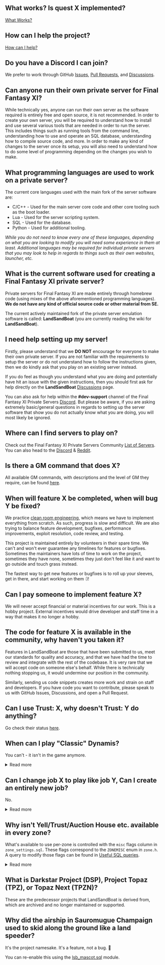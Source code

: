 ## What works? Is quest X implemented?

[What Works?](What-Works)

## How can I help the project?

[How can I help?](How-Can-I-Help)

## Do you have a Discord I can join?

We prefer to work through GitHub [Issues](https://github.com/LandSandBoat/server/issues), [Pull Requests](https://github.com/LandSandBoat/server/pulls), and [Discussions](https://github.com/LandSandBoat/server/discussions).

## Can anyone run their own private server for Final Fantasy XI?

While technically yes, anyone can run their own server as the software required is entirely free and open source, it is not recommended. In order to create your own server, you will be required to understand how to install and use several various tools that are needed in order to run the server. This includes things such as running tools from the command line, understanding how to use and operate an SQL database, understanding how to compile source code, and more. In order to make any kind of changes to the server once its setup, you will also need to understand how to do some level of programming depending on the changes you wish to make.

## What programming languages are used to work on a private server?

The current core languages used with the main fork of the server software are:

  - C/C++ - Used for the main server core code and other core tooling such as the boot loader.
  - Lua - Used for the server scripting system.
  - SQL - Used for the database.
  - Python - Used for additional tooling.

_While you do not need to know every one of these languages, depending on what you are looking to modify you will need some experience in them at least. Additional languages may be required for individual private servers that you may look to help in regards to things such as their own websites, launcher, etc._

## What is the current software used for creating a Final Fantasy XI private server?

Private servers for Final Fantasy XI are made entirely through homebrew code (using mixes of the above aforementioned programming languages). **We do not have any kind of official source code or other material from SE.**

The current actively maintained fork of the private server emulation software is called: **LandSandBoat** (you are currently reading the wiki for **LandSandBoat**).

## I need help setting up my server!

Firstly, please understand that we **DO NOT** encourage for everyone to make their own private server. If you are not familiar with the requirements to setup the server or do not understand how to follow the instructions given, then we do kindly ask that you play on an existing server instead.

If you do feel as though you understand what you are doing and potentially have hit an issue with the given instructions, then you should first ask for help directly on the **LandSandBoat** [Discussions](https://github.com/LandSandBoat/server/discussions) page.

You can also ask for help within the **#dev-support** channel of the Final Fantasy XI Private Servers [Discord](https://discordapp.com/invite/msACzWV). But please be aware, if you are asking extremely basic/general questions in regards to setting up the server software that show you do not actually know what you are doing, you will most likely be ignored.

## Where can I find servers to play on?

Check out the Final Fantasy XI Private Servers Community [List of Servers](https://github.com/XiPrivateServers/Servers/tree/main/servers). You can also head to the [Discord](https://discordapp.com/invite/msACzWV) & [Reddit](https://www.reddit.com/r/FFXIPrivateServers/).

## Is there a GM command that does X?

All available GM commands, with descriptions and the level of GM they require, can be found [here](https://github.com/LandSandBoat/server/tree/base/scripts/commands).

## When will feature X be completed, when will bug Y be fixed?

We practice [clean room engineering](https://en.wikipedia.org/wiki/Clean_room_design), which means we have to implement everything from scratch. As such, progress is slow and difficult. We are also trying to balance feature development, bugfixes, performance improvements, exploit resolution, code review, and testing.

This project is maintained entirely by volunteers in their spare time. We can't and won't ever guarantee any timelines for features or bugfixes. Sometimes the maintainers have lots of time to work on the project, sometimes they have none, sometimes they just don't feel like it and want to go outside and touch grass instead.

The fastest way to get new features or bugfixes is to roll up your sleeves, get in there, and start working on them :)!

## Can I pay someone to implement feature X?

We will never accept financial or material incentives for our work. This is a hobby project. External incentives would drive developer and staff time in a way that makes it no longer a hobby.

## The code for feature X is available in the community, why haven't you taken it?

Features in LandSandBoat are those that have been submitted to us, meet our standards for quality and accuracy, and that we have had the time to review and integrate with the rest of the codebase. It is very rare that we will accept code on someone else's behalf. While there is technically nothing stopping us, it would undermine our position in the community.

Similarly, sending us code snippets creates more work and strain on staff and developers. If you have code you want to contribute, please speak to us with GitHub Issues, Discussions, and open a Pull Request.

## Can I use Trust: X, why doesn't Trust: Y do anything?

Go check their status [here](Trusts).

## When can I play "Classic" Dynamis?

You can't - it isn't in the game anymore.

<details>
<summary>Read more</summary>
<p>

"Classic" Dynamis was removed from the game in 2011. The spawn mechanisms as you remember them are gone from the game, and those zones no longer act the way they used to.

The overall project goal is to emulate the retail game as closely as possible, so a massive custom solution to approximate "Classic" Dynamis is not on our roadmap.

</p>
</details>

## Can I change job X to play like job Y, Can I create an entirely new job?

No.

<details>
<summary>Read more</summary>
<p>

There are _many many_ things are enforced by the game client.

For instance; you can set your jobs to be 75NIN/75BLM but you won't be able to equip Lv75 BLM gear - this is enforced by the client.

Bypassing these restrictions would need heavy client modification (which we don't support) or support scripts and changes in core.

</p>
</details>

## Why isn't Yell/Trust/Auction House etc. available in every zone?

What's available to use per-zone is controlled with the `misc` flags column in `zone_settings.sql`. These flags correspond to the `ZONEMISC` enum in `zone.h`. A query to modify those flags can be found in [Useful SQL queries](Useful-SQL-queries#enable-zonemisc-features-everywhere).

<details>
<summary>Read more</summary>
<p>

```cpp
enum ZONEMISC
{
    MISC_NONE       = 0x0000,   // Able to be used in any area
    MISC_ESCAPE     = 0x0001,   // Ability to use Escape Spell
    MISC_FELLOW     = 0x0002,   // Ability to summon Fellow NPC
    MISC_MOUNT      = 0x0004,   // Ability to use Chocobos and mounts
    MISC_MAZURKA    = 0x0008,   // Ability to use Mazurka Spell
    MISC_TRACTOR    = 0x0010,   // Ability to use Tractor Spell
    MISC_MOGMENU    = 0x0020,   // Ability to communicate with Nomad Moogle (menu access mog house)
    MISC_COSTUME    = 0x0040,   // Ability to use a Costumes
    MISC_PET        = 0x0080,   // Ability to summon Pets
    MISC_TREASURE   = 0x0100,   // Presence in the global zone TreasurePool
    MISC_AH         = 0x0200,   // Ability to use the auction house
    MISC_YELL       = 0x0400    // Send and receive /yell commands
};
```

</p>
</details>

## What is Darkstar Project (DSP), Project Topaz (TPZ), or Topaz Next (TPZN)?

These are the predecessor projects that LandSandBoat is derived from, which are archived and no longer maintained or supported.

## Why did the airship in Sauromugue Champaign used to skid along the ground like a land speeder?

It's the project namesake. It's a feature, not a bug. 👀

You can re-enable this using the [lsb_mascot.sql](https://github.com/LandSandBoat/server/blob/base/modules/custom/sql/lsb_mascot.sql) module.
